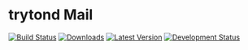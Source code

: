 trytond Mail
=============

[![Build Status](https://travis-ci.org/openlabs/trytond-mail.svg?branch=develop)](https://travis-ci.org/openlabs/trytond-mail)
[![Downloads](https://pypip.in/download/openlabs_mail/badge.svg)](https://pypi.python.org/pypi/openlabs_mail/)
[![Latest Version](https://pypip.in/version/openlabs_mail/badge.svg)](https://pypi.python.org/pypi/openlabs_mail/)
[![Development Status](https://pypip.in/status/openlabs_mail/badge.svg)](https://pypi.python.org/pypi/openlabs_mail/)

